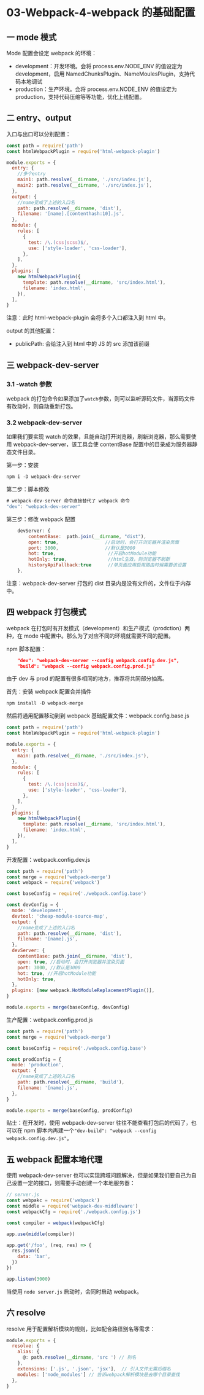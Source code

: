 # 03-Webpack-4-webpack 的基础配置

## 一 mode 模式

Mode 配置会设定 webpack 的环境：

- development：开发环境。会将 process.env.NODE_ENV 的值设定为 development，启用 NamedChunksPlugin、NameMoulesPlugin，支持代码本地调试
- production：生产环境。会将 process.env.NODE_ENV 的值设定为 production，支持代码压缩等等功能，优化上线配置。

## 二 entry、output

入口与出口可以分别配置：

```js
const path = require('path')
const htmlWebpackPlugin = require('html-webpack-plugin')

module.exports = {
  entry: {
    //多个entry
    main1: path.resolve(__dirname, './src/index.js'),
    main2: path.resolve(__dirname, './src/index.js'),
  },
  output: {
    //name变成了上述的入口名
    path: path.resolve(__dirname, 'dist'),
    filename: '[name].[contenthash:10].js',
  },
  module: {
    rules: [
      {
        test: /\.(css|scss)$/,
        use: ['style-loader', 'css-loader'],
      },
    ],
  },
  plugins: [
    new htmlWebpackPlugin({
      template: path.resolve(__dirname, 'src/index.html'),
      filename: 'index.html',
    }),
  ],
}
```

注意：此时 html-webpack-plugin 会将多个入口都注入到 html 中。

output 的其他配置：

- publicPath: 会给注入到 html 中的 JS 的 src 添加该前缀

## 三 webpack-dev-server

### 3.1 -watch 参数

webpack 的打包命令如果添加了`watch`参数，则可以监听源码文件，当源码文件有改动时，则自动重新打包。

### 3.2 webpack-dev-server

如果我们要实现 watch 的效果，且能自动打开浏览器，刷新浏览器，那么需要使用 webpack-dev-server，该工具会使 contentBase 配置中的目录成为服务器静态文件目录。

第一步：安装

```txt
npm i -D webpack-dev-server
```

第二步：脚本修改

```js
# webpack-dev-server 命令直接替代了 webpack 命令
"dev": "webpack-dev-server"
```

第三步：修改 webpack 配置

```js
    devServer: {
        contentBase:  path.join(__dirname, "dist"),
        open: true,                 //启动时，会打开浏览器并渲染页面
        port: 3000,                 //默认是3000
        hot: true,                   //开启hotModule功能
        hotOnly: true,               //html生效，则浏览器不刷新
        historyApiFallback:true      //单页面应用启用路由时候需要该设置
    },
```

注意：webpack-dev-server 打包的 dist 目录内是没有文件的，文件位于内存中。

## 四 webpack 打包模式

webpack 在打包时有开发模式（development）和生产模式（prodction）两种，在 mode 中配置中。那么为了对应不同的环境就需要不同的配置。

npm 脚本配置：

```json
    "dev": "webpack-dev-server --config webpack.config.dev.js",
    "build": "webpack --config webpack.config.prod.js"
```

由于 dev 与 prod 的配置有很多相同的地方，推荐将共同部分抽离。

首先：安装 webpack 配置合并插件

```js
npm install -D webpack-merge
```

然后将通用配置移动到到 webpack 基础配置文件：webpack.config.base.js

```js
const path = require('path')
const htmlWebpackPlugin = require('html-webpack-plugin')

module.exports = {
  entry: {
    main: path.resolve(__dirname, './src/index.js'),
  },
  module: {
    rules: [
      {
        test: /\.(css|scss)$/,
        use: ['style-loader', 'css-loader'],
      },
    ],
  },
  plugins: [
    new htmlWebpackPlugin({
      template: path.resolve(__dirname, 'src/index.html'),
      filename: 'index.html',
    }),
  ],
}
```

开发配置：webpack.config.dev.js

```js
const path = require('path')
const merge = require('webpack-merge')
const webpack = require('webpack')

const baseConfig = require('./webpack.config.base')

const devConfig = {
  mode: 'development',
  devtool: 'cheap-module-source-map',
  output: {
    //name变成了上述的入口名
    path: path.resolve(__dirname, 'dist'),
    filename: '[name].js',
  },
  devServer: {
    contentBase: path.join(__dirname, 'dist'),
    open: true, //启动时，会打开浏览器并渲染页面
    port: 3000, //默认是3000
    hot: true, //开启hotModule功能
    hotOnly: true,
  },
  plugins: [new webpack.HotModuleReplacementPlugin()],
}

module.exports = merge(baseConfig, devConfig)
```

生产配置：webpack.config.prod.js

```js
const path = require('path')
const merge = require('webpack-merge')

const baseConfig = require('./webpack.config.base')

const prodConfig = {
  mode: 'production',
  output: {
    //name变成了上述的入口名
    path: path.resolve(__dirname, 'build'),
    filename: '[name].js',
  },
}

module.exports = merge(baseConfig, prodConfig)
```

贴士：在开发时，使用 webpack-dev-server 往往不能查看打包后的代码了，也可以在 npm 脚本内再建一个`"dev-build": "webpack --config webpack.config.dev.js"`。

## 五 webpack 配置本地代理

使用 webpack-dev-server 也可以实现跨域问题解决，但是如果我们要自己为自己设置一定的接口，则需要手动创建一个本地服务器：

```js
// server.js
const webpakc = require('webpack')
const middle = require('webpack-dev-middleware')
const webpackCfg = require('./webpack.config.js')

const compiler = webpack(webpackCfg)

app.use(middle(compiler))

app.get('/foo', (req, res) => {
  res.json({
    data: 'bar',
  })
})

app.listen(3000)
```

当使用 `node server.js` 启动时，会同时启动 webpack。

## 六 resolve

resolve 用于配置解析模块的规则，比如配合路径别名等需求：

```js
module.exports = {
  resolve: {
    alias: {
      @: path.resolve(__dirname, 'src ') // 别名
    },
    extensions: ['.js', '.json', 'jsx'],  // 引入文件无需后缀名
    modules: ['node_modules'] // 告诉webpack解析模块是去哪个目录查找
  },
}
```
